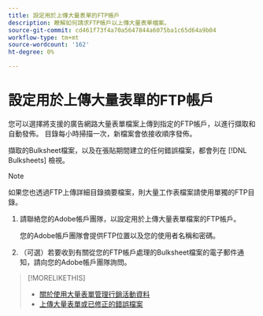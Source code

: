```yaml
---
title: 設定用於上傳大量表單的FTP帳戶
description: 瞭解如何請求FTP帳戶以上傳大量表單檔案。
source-git-commit: cd461f73f4a70a5647844a6075ba1c65d64a9b04
workflow-type: tm+mt
source-wordcount: '162'
ht-degree: 0%

---
```


# 設定用於上傳大量表單的FTP帳戶

您可以選擇將支援的廣告網路大量表單檔案上傳到指定的FTP帳戶，以進行擷取和自動發佈。 目錄每小時掃描一次，新檔案會依接收順序發佈。

擷取的Bulksheet檔案，以及在張貼期間建立的任何錯誤檔案，都會列在 [!DNL Bulksheets] 檢視。

>[!NOTE]
>
>如果您也透過FTP上傳詳細目錄摘要檔案，則大量工作表檔案請使用單獨的FTP目錄。

1. 請聯絡您的Adobe帳戶團隊，以設定用於上傳大量表單檔案的FTP帳戶。

   您的Adobe帳戶團隊會提供FTP位置以及您的使用者名稱和密碼。

1. （可選）若要收到有關從您的FTP帳戶處理的Bulksheet檔案的電子郵件通知，請向您的Adobe帳戶團隊詢問。

>[!MORELIKETHIS]
>
>* [關於使用大量表單管理行銷活動資料](bulksheet-about.md)
>* [上傳大量表單或已修正的錯誤檔案](bulksheet-upload.md)

